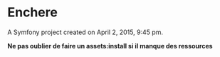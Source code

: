 Enchere
=======

A Symfony project created on April 2, 2015, 9:45 pm.

**Ne pas oublier de faire un assets:install si il manque des ressources**

